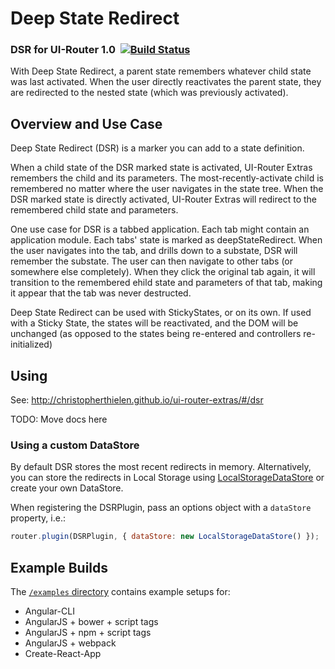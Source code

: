 # Deep State Redirect

### DSR for UI-Router 1.0 &nbsp;[![Build Status](https://travis-ci.org/christopherthielen/deep-state-redirect.svg?branch=master)](https://travis-ci.org/christopherthielen/deep-state-redirect)

With Deep State Redirect, a parent state remembers whatever child state was last activated.
When the user directly reactivates the parent state, they are redirected to the nested state (which was previously activated).

## Overview and Use Case

Deep State Redirect (DSR) is a marker you can add to a state definition.

When a child state of the DSR marked state is activated, UI-Router Extras remembers the child and its parameters.
The most-recently-activate child is remembered no matter where the user navigates in the state tree.
When the DSR marked state is directly activated, UI-Router Extras will redirect to the remembered child state and parameters.

One use case for DSR is a tabbed application.
Each tab might contain an application module.
Each tabs' state is marked as deepStateRedirect.
When the user navigates into the tab, and drills down to a substate, DSR will remember the substate.
The user can then navigate to other tabs (or somewhere else completely).
When they click the original tab again, it will transition to the remembered ehild state and parameters of that tab, making it appear that the tab was never destructed.

Deep State Redirect can be used with StickyStates, or on its own.
If used with a Sticky State, the states will be reactivated, and the DOM will be unchanged (as opposed to the states being re-entered and controllers re-initialized)

## Using

See: http://christopherthielen.github.io/ui-router-extras/#/dsr

TODO: Move docs here

### Using a custom DataStore

By default DSR stores the most recent redirects in memory.
Alternatively, you can store the redirects in Local Storage using
[LocalStorageDataStore](https://github.com/ui-router/dsr/blob/master/src/DSRDataStore.ts)
or create your own DataStore.

When registering the DSRPlugin, pass an options object with a `dataStore` property, i.e.:

```js
router.plugin(DSRPlugin, { dataStore: new LocalStorageDataStore() });
```

## Example Builds

The [`/examples` directory](https://github.com/ui-router/dsr/tree/master/examples) contains example setups for:

- Angular-CLI
- AngularJS + bower + script tags
- AngularJS + npm + script tags
- AngularJS + webpack
- Create-React-App
